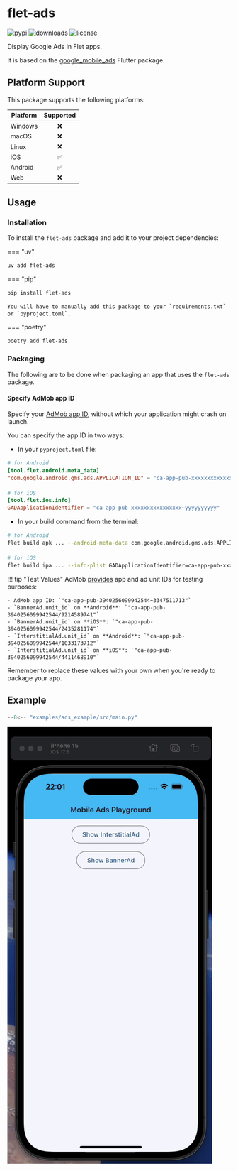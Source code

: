 # flet-ads

[![pypi](https://img.shields.io/pypi/v/flet-ads.svg)](https://pypi.python.org/pypi/flet-ads)
[![downloads](https://static.pepy.tech/badge/flet-ads/month)](https://pepy.tech/project/flet-ads)
[![license](https://img.shields.io/github/license/flet-dev/flet-ads.svg)](https://github.com/flet-dev/flet-ads/blob/main/LICENSE)

Display Google Ads in Flet apps.

It is based on the [google_mobile_ads](https://pub.dev/packages/google_mobile_ads) Flutter package.

## Platform Support

This package supports the following platforms:

| Platform | Supported |
|----------|:---------:|
| Windows  |     ❌     |
| macOS    |     ❌     |
| Linux    |     ❌     |
| iOS      |     ✅     |
| Android  |     ✅     |
| Web      |     ❌     |

## Usage

### Installation

To install the `flet-ads` package and add it to your project dependencies:

=== "uv"

```bash
uv add flet-ads
```

=== "pip"

```bash
pip install flet-ads
```

    You will have to manually add this package to your `requirements.txt` or `pyproject.toml`.

=== "poetry"

```bash
poetry add flet-ads
```

### Packaging

The following are to be done when packaging an app that uses the `flet-ads` package.

#### Specify AdMob app ID

Specify your [AdMob app ID](https://support.google.com/admob/answer/7356431), without which your application might crash
on launch.

You can specify the app ID in two ways:

- In your `pyproject.toml` file:

```toml
# for Android
[tool.flet.android.meta_data]
"com.google.android.gms.ads.APPLICATION_ID" = "ca-app-pub-xxxxxxxxxxxxxxxx~yyyyyyyyyy"

# for iOS
[tool.flet.ios.info]
GADApplicationIdentifier = "ca-app-pub-xxxxxxxxxxxxxxxx~yyyyyyyyyy"
```

- In your build command from the terminal:

```bash
# for Android
flet build apk ... --android-meta-data com.google.android.gms.ads.APPLICATION_ID=ca-app-pub-xxxxxxxxxxxxxxxx~yyyyyyyyyy

# for iOS
flet build ipa ... --info-plist GADApplicationIdentifier=ca-app-pub-xxxxxxxxxxxxxxxx~yyyyyyyyyy
```


!!! tip "Test Values"
AdMob [provides](https://developers.google.com/admob/flutter/banner#always_test_with_test_ads) app and ad unit IDs for
testing purposes:

    - AdMob app ID: `"ca-app-pub-3940256099942544~3347511713"`
    - `BannerAd.unit_id` on **Android**: `"ca-app-pub-3940256099942544/9214589741"`
    - `BannerAd.unit_id` on **iOS**: `"ca-app-pub-3940256099942544/2435281174"`
    - `InterstitialAd.unit_id` on **Android**: `"ca-app-pub-3940256099942544/1033173712"`
    - `InterstitialAd.unit_id` on **iOS**: `"ca-app-pub-3940256099942544/4411468910"`

Remember to replace these values with your own when you're ready to package your app.

## Example

```python title="main.py"
--8<-- "examples/ads_example/src/main.py"
``` 

![Demo](assets/ads-demo.gif)
